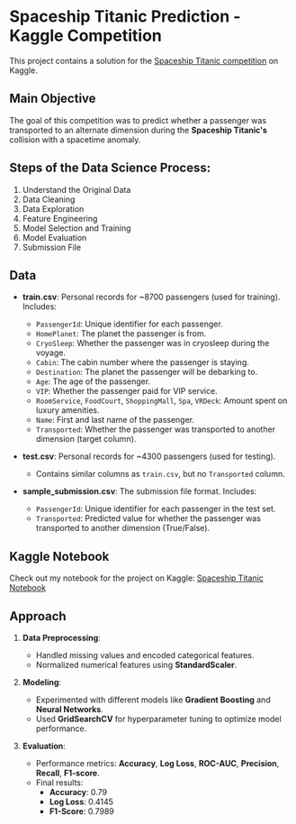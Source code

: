 # Spaceship Titanic Prediction - Kaggle Competition

This project contains a solution for the [Spaceship Titanic competition](https://www.kaggle.com/competitions/spaceship-titanic) on Kaggle.

## Main Objective
The goal of this competition was to predict whether a passenger was transported to an alternate dimension during the **Spaceship Titanic's** collision with a spacetime anomaly.

## Steps of the Data Science Process:

1. Understand the Original Data
2. Data Cleaning
3. Data Exploration
4. Feature Engineering
5. Model Selection and Training
6. Model Evaluation
7. Submission File

## Data

- **train.csv**: Personal records for ~8700 passengers (used for training). Includes:
  - `PassengerId`: Unique identifier for each passenger.
  - `HomePlanet`: The planet the passenger is from.
  - `CryoSleep`: Whether the passenger was in cryosleep during the voyage.
  - `Cabin`: The cabin number where the passenger is staying.
  - `Destination`: The planet the passenger will be debarking to.
  - `Age`: The age of the passenger.
  - `VIP`: Whether the passenger paid for VIP service.
  - `RoomService`, `FoodCourt`, `ShoppingMall`, `Spa`, `VRDeck`: Amount spent on luxury amenities.
  - `Name`: First and last name of the passenger.
  - `Transported`: Whether the passenger was transported to another dimension (target column).

- **test.csv**: Personal records for ~4300 passengers (used for testing).
  - Contains similar columns as `train.csv`, but no `Transported` column.

- **sample_submission.csv**: The submission file format. Includes:
  - `PassengerId`: Unique identifier for each passenger in the test set.
  - `Transported`: Predicted value for whether the passenger was transported to another dimension (True/False).

## Kaggle Notebook

Check out my notebook for the project on Kaggle: [Spaceship Titanic Notebook](https://www.kaggle.com/code/laurasaraiva/spaceship-titanic/notebook)

## Approach

1. **Data Preprocessing**:
   - Handled missing values and encoded categorical features.
   - Normalized numerical features using **StandardScaler**.

2. **Modeling**:
   - Experimented with different models like **Gradient Boosting** and **Neural Networks**.
   - Used **GridSearchCV** for hyperparameter tuning to optimize model performance.

3. **Evaluation**:
   - Performance metrics: **Accuracy**, **Log Loss**, **ROC-AUC**, **Precision**, **Recall**, **F1-score**.
   - Final results:
     - **Accuracy**: 0.79
     - **Log Loss**: 0.4145
     - **F1-Score**: 0.7989